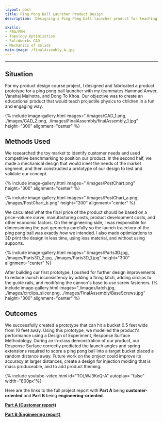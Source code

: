 ```yaml
---
layout: post
title: Ping Pong Ball Launcher Product Design
description:  Designing a Ping Pong ball launcher product for teaching STEM concepts to children.

skills: 
- FEA/FEM
- Topology Optimization
- Solidworks CAD
- Mechanics of Solids
main-image: /finalAssembly_A.jpg
---
```


---
## Situation
For my product design course project, I designed and fabricated a product prototype for a ping pong ball launcher with my teammates Hammad Anwer, Vanshaj Malhotra, and Dong To Khoa. Our objective was to create an educational product that would teach projectile physics to children in a fun and engaging way. 

{% include image-gallery.html images="./images/CAD_1.png, ./images/CAD_2.png, ./images/FinalAssembly/finalAssembly_1.jpg" height="300" alignment="center" %} 

## Methods Used
We researched the toy market to identify customer needs and used competitive benchmarking to position our product. In the second half, we made a mechanical design that would meet the needs of the market segment, and then constructed a prototype of our design to test and validate our concept. 

{% include image-gallery.html images="./images/PostChart.png" height="300" alignment="center" %} 

{% include image-gallery.html images="./images/PostChart_a.png, ./images/PostChart_b.png" height="300" alignment="center" %} 

We calculated what the final price of the product should be based on a price-volume curve, manufacturing costs, product development costs, and other economic factors. On the engineering side, I was responsible for dimensioning the part geometry carefully so the launch trajectory of the ping pong ball was exactly how we intended. I also made optimizations to 3D print the design in less time, using less material, and without using supports.

{% include image-gallery.html images="./images/Parts3D.jpg, ./images/Parts3D_2.jpg, ./images/Parts3D_1.jpg" height="300" alignment="center" %} 

After building our first prototype, I pushed for further design improvements to reduce launch inconsistency by adding a firing latch, adding circlips to the guide rails, and modifying the cannon's base to use screw fasteners.
{% include image-gallery.html images="./images/latch.jpg, ./images/circlips_slicer.png, ./images/FinalAssembly/BaseScrews.jpg" height="300" alignment="center" %} 

## Outcomes
We successfully created a prototype that can hit a bucket 0.5 feet wide from 10 feet away. Using this prototype, we modelled the product's performance using a Design of Experiment, Response Surface Methodology. During an in-class demonstration of our product, our Response Surface correctly predicted the launch angles and spring extensions required to score a ping pong ball into a target bucket placed a random distance away. Future work on the project could improve its accuracy at larger distances, create a design for injection molding that is mass produceable, and to add product theming.

{% include youtube-video.html id="TOLWJ3KeQ-A" autoplay= "false" width="800px"%}

Here are the links to the full project report with **Part A** being **customer-oriented** and **Part B** being **engineering-oriented**.

<a href="https://drive.google.com/file/d/1dIHf7zN2NqE2gJMa3IJqDIk4VCWOCA0R/view?usp=sharing "><b>Part A (Customer report)</b></a>

<a href="https://drive.google.com/file/d/1e10AhPPHQw4kDKzEuv2YK7G8Vusxq1Wy/view?usp=sharing
"><b>Part B (Engineering report)</b></a>
